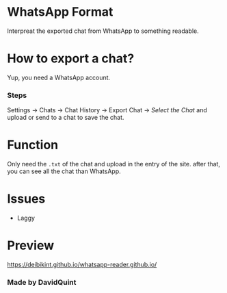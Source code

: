 # WhatsApp Format
Interpreat the exported chat from WhatsApp to something readable.

# How to export a chat?
Yup, you need a WhatsApp account.

### Steps
Settings -> Chats -> Chat History -> Export Chat -> *Select the Chat*
and upload or send to a chat to save the chat.

# Function
Only need the `.txt` of the chat and upload in the entry of the site.
after that, you can see all the chat than WhatsApp.

# Issues 
- Laggy

# Preview
https://deibikint.github.io/whatsapp-reader.github.io/

### Made by DavidQuint
